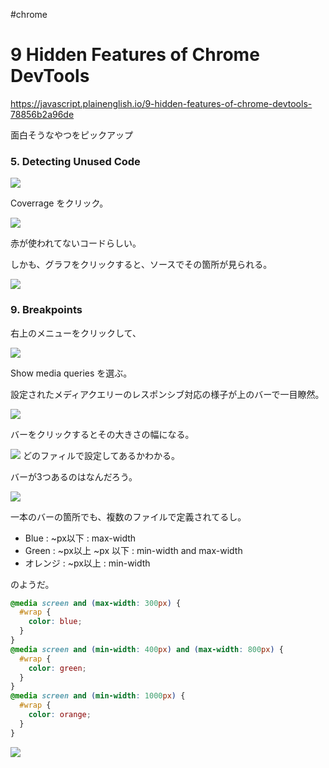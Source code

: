 #chrome

# 9 Hidden Features of Chrome DevTools

https://javascript.plainenglish.io/9-hidden-features-of-chrome-devtools-78856b2a96de

面白そうなやつをピックアップ

### 5. Detecting Unused Code

![](2021-05-11-9-57-30-kojbrlfb.png)

Coverrage をクリック。

![](image-kojbtbbz.png)

赤が使われてないコードらしい。

しかも、グラフをクリックすると、ソースでその箇所が見られる。

![](image-kojc11ro.png)

### 9. Breakpoints

右上のメニューをクリックして、

![](image-koje1zgo.png)

Show media queries を選ぶ。

設定されたメディアクエリーのレスポンシブ対応の様子が上のバーで一目瞭然。

![](image-koje4v8u.png)

バーをクリックするとその大きさの幅になる。

![](image-kojeopn9.png)
どのファィルで設定してあるかわかる。



バーが3つあるのはなんだろう。

![](image-kojeq203.png)

一本のバーの箇所でも、複数のファイルで定義されてるし。

* Blue : ~px以下            : max-width
* Green : ~px以上 ~px 以下   : min-width and max-width
* オレンジ : ~px以上          : min-width

のようだ。

```scss
@media screen and (max-width: 300px) {
  #wrap {
    color: blue;
  }
}
@media screen and (min-width: 400px) and (max-width: 800px) {
  #wrap {
    color: green;
  }
}
@media screen and (min-width: 1000px) {
  #wrap {
    color: orange;
  }
}
```

![](image-kojfajx4.png)
